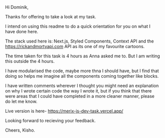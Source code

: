 Hi Dominik,

Thanks for offering to take a look at my task. 

I intend on using this readme to do a quick orientation for you on what I have done here. 

The stack used here is: Next.js, Styled Components, Context API and the https://rickandmortyapi.com API as its one of my favourite cartoons.

The time taken for this task is 4 hours as Anna asked me to. But I am writing this outside the 4 hours.

I have modularised the code, maybe more thna I should have, but I find that doing so helps me imagine all the components coming together like blocks. 

I have written comments wherever I thought you might need an explanation on why I wrote certain code the way I wrote it, but if you think that there were areas that I could have completed in a more cleaner manner, please do let me know. 

Live version is here- https://merix-js-dev-task.vercel.app/

Looking forward to recieving your feedback. 

Cheers,
Kisho. 